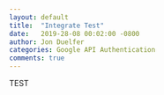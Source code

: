 ```yaml
---
layout: default
title:  "Integrate Test"
date:   2019-28-08 00:02:00 -0800
author: Jon Duelfer
categories: Google API Authentication
comments: true
---
```



TEST
